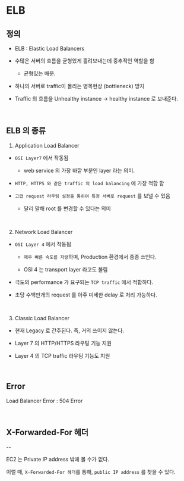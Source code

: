 # ELB

## 정의
- ELB : Elastic Load Balancers

- 수많은 서버의 흐름을 균형있게 흘려보내는데 중추적인 역할을 함

    - 균형있는 배분. 

- 하나의 서버로 traffic이 몰리는 병목현상 (bottleneck) 방지

- Traffic 의 흐름을 Unhealthy instance -> healthy instance 로 보내준다.

<br>

## ELB 의 종류

1. Application Load Balancer 

- `OSI Layer7` 에서 작동됨

    - web service 의 가장 바깥 부분인 layer 라는 의미. 

- `HTTP, HTTPS 와 같은 traffic 의 load balancing` 에 가장 적합 함

- `고급 request 라우팅 설정을 통하여 특정 서버로 request` 를 보낼 수 있음 

    - 달리 말해 root 를 변경할 수 있다는 의미

<br>

2. Network Load Balancer 

- `OSI Layer 4` 에서 작동됨  

    - `매우 빠른 속도를 자랑`하며, Production 환경에서 종종 쓰인다. 

    - OSI 4 는 transport layer 라고도 불림

- 극도의 performance 가 요구되는 ```TCP traffic``` 에서 적합하다. 

- 초당 수백만개의 request 를 아주 미세한 delay 로 처리 가능하다.

<br>

3. Classic Load Balancer 

- 현재 Legacy 로 간주된다. 즉, 거의 쓰이지 않는다. 

- Layer 7 의 HTTP/HTTPS 라우팅 기능 지원

- Layer 4 의 TCP traffic 라우팅 기능도 지원 

<br>

## Error

Load Balancer Error : 504 Error 

<br>

## X-Forwarded-For 헤더

--

EC2 는 Private IP address 밖에 볼 수가 없다. 

이럴 때, `X-Forwarded-For 헤더`를 통해, `public IP address` 를 찾을 수 있다.

